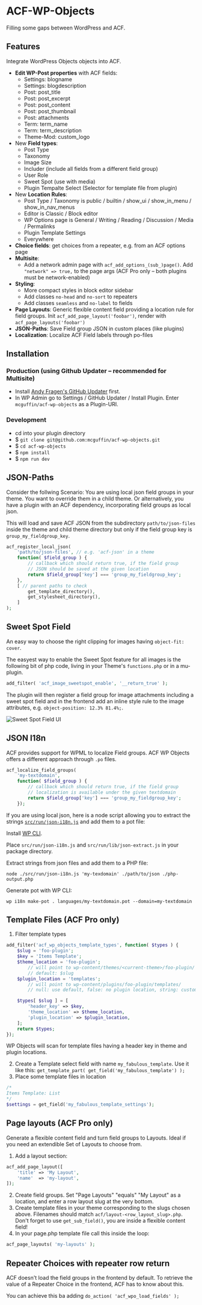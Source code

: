 ACF-WP-Objects
===============

Filling some gaps between WordPress and ACF.

Features
--------
Integrate WordPress Objects objects into ACF.
 - **Edit WP-Post properties** with ACF fields:
   - Settings: blogname
   - Settings: blogdescription
   - Post: post_title
   - Post: post_excerpt
   - Post: post_content
   - Post: post_thumbnail
   - Post: attachments
   - Term: term_name
   - Term: term_description
   - Theme-Mod: custom_logo
 - New **Field types**:
    - Post Type
    - Taxonomy
    - Image Size
    - Includer (include all fields from a different field group)  
    - User Role
    - Sweet Spot (use with media)
    - Plugin Tempalte Select (Selector for template file from plugin)
 - New **Location Rules**:
    - Post Type / Taxonomy is public / builtin / show_ui / show_in_menu / show_in_nav_menus
    - Editor is Classic / Block editor
    - WP Options page is General / Writing / Reading / Discussion / Media / Permalinks
    - Plugin Template Settings
    - Everywhere
 - **Choice fields**: get choices from a repeater, e.g. from an ACF options page
 - **Multisite**: 
   - Add a network admin page with `acf_add_options_(sub_)page()`. Add `"network" => true,` to the page args (ACF Pro only – both plugins must be network-enabled)
 - **Styling**:
   - More compact styles in block editor sidebar
   - Add classes `no-head` and `no-sort` to repeaters
   - Add classes `seamless` and `no-label` to fields
 - **Page Layouts**: Generic flexible content field providing a location rule for field groups. Init `acf_add_page_layout('foobar')`, render with `acf_page_layouts('foobar')`
 - **JSON-Paths**: Save Field group JSON in custom places (like plugins)
 - **Localization**: Localize ACF Field labels through po-files


Installation
------------

### Production (using Github Updater – recommended for Multisite)
 - Install [Andy Fragen's GitHub Updater](https://github.com/afragen/github-updater) first.
 - In WP Admin go to Settings / GitHub Updater / Install Plugin. Enter `mcguffin/acf-wp-objects` as a Plugin-URI.

### Development
 - cd into your plugin directory
 - $ `git clone git@github.com:mcguffin/acf-wp-objects.git`
 - $ `cd acf-wp-objects`
 - $ `npm install`
 - $ `npm run dev`


JSON-Paths
----------
Consider the follwing Scenario: You are using local json field groups in your theme. You want to override them in a child theme. Or alternatively, you have a plugin with an ACF dependency, incorporating field groups as local json.

This will load and save ACF JSON from the subdirectory `path/to/json-files` inside the theme and child theme directory but only if the field group key is `group_my_fieldgroup_key`.

```php
acf_register_local_json(
	'path/to/json-files', // e.g. 'acf-json' in a theme
	function( $field_group ) { 
		// callback which should return true, if the field group 
		// JSON should be saved at the given location
		return $field_group['key'] === 'group_my_fieldgroup_key';
	},
	[ // parent paths to check
		get_template_directory(),
		get_stylesheet_directory(),
	]
);
```

Sweet Spot Field
----------------
An easy way to choose the right clipping for images having `object-fit: cover`.  

The easyest way to enable the Sweet Spot feature for all images is the following bit of php code, living in your Theme's `functions.php` or in a mu-plugin.

```php
add_filter( 'acf_image_sweetspot_enable', '__return_true' );
```

The plugin will then register a field group for image attachments including a sweet spot field and in the frontend add an inline style rule to the image attributes, e.g. `object-position: 12.3% 81.4%;`.

![Sweet Spot Field UI](.wporg/screenshot-1.png)

JSON I18n
---------
ACF provides support for WPML to localize Field groups. 
ACF WP Objects offers a different approach through `.po` files.

```php
acf_localize_field_groups( 
	'my-textdomain', 
	function( $field_group ) { 
		// callback which should return true, if the field group 
		// localization is available under the given textdomain
		return $field_group['key'] === 'group_my_fieldgroup_key';
	});
```

If you are using local json, here is a node script allowing you to extract the strings [`src/run/json-i18n.js`](src/run/json-i18n.js) and add them to a pot file:

Install [WP CLI](https://wp-cli.org/).

Place `src/run/json-i18n.js` and `src/run/lib/json-extract.js` in your package directory.

Extract strings from json files and add them to a PHP file:
```shell
node ./src/run/json-i18n.js 'my-texdomain' ./path/to/json ./php-output.php
```

Generate pot with WP CLI:
```shell
wp i18n make-pot . languages/my-textdomain.pot --domain=my-textdomain
```


Template Files (ACF Pro only)
-----------------------------

1. Filter template types
```php
add_filter('acf_wp_objects_template_types', function( $types ) {
	$slug = 'foo-plugin';
	$key = 'Items Template';
	$theme_location = 'foo-plugin';
		// will point to wp-content/themes/<current-theme>/foo-plugin/
		// default: $slug
	$plugin_location = 'templates';
		// will point to wp-content/plugins/foo-plugin/templates/
		// null: use default, false: no plugin location, string: custom location inside plugin

	$types[ $slug ] = [
		'header_key' => $key,
		'theme_location' => $theme_location,
		'plugin_location' => $plugin_location,
	];
	return $types;
});
```

WP Objects will scan for template files having a header key in theme and plugin locations.

2. Create a Template select field with name `my_fabulous_template`. 
   Use it like this: `get_template_part( get_field('my_fabulous_template') );`
3. Place some template files in location
```php
/*
Items Template: List
*/
$settings = get_field('my_fabulous_template_settings');
```

Page layouts (ACF Pro only)
---------------------------

Generate a flexible content field and turn field groups to Layouts.
Ideal if you need an extendible Set of Layouts to choose from.

1. Add a layout section:
```php
acf_add_page_layout([
	'title'	=> 'My Layout',
	'name'	=> 'my-layout',
]);
```
2. Create field groups. Set "Page Layouts" "equals" "My Layout" as a location, and enter a row layout slug at the very bottom.
3. Create template files in your theme corresponding to the slugs chosen above. Filenames should match `acf/layout-<row_layout_slug>.php`. Don't forget to use `get_sub_field()`, you are inside a flexible content field!
4. In your page.php template file call this inside the loop:
```php
acf_page_layouts( 'my-layouts' );
```

Repeater Choices with repeater row return
----------------------------------------------
ACF doesn't load the field groups in the frontend by default.
To retrieve the value of a Repeater Choice in the frontend, ACF has to know about this.

You can achieve this ba adding `do_action( 'acf_wpo_load_fields' );`
